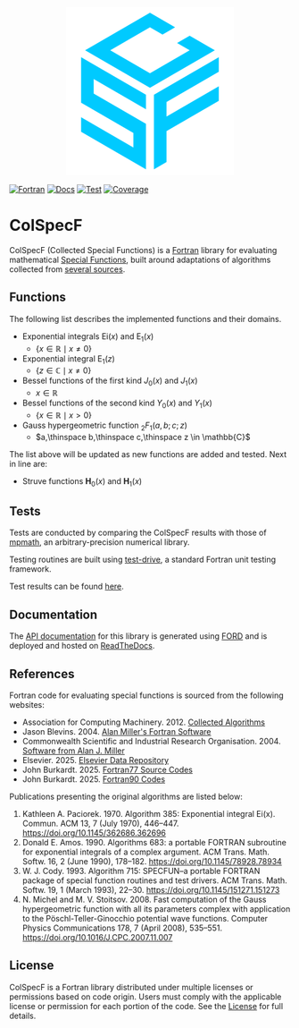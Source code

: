 <p align="center">
    <img src="https://raw.githubusercontent.com/rodpcastro/colspecf/refs/heads/main/media/colspecf_logo.svg", alt="ColSpecF Logo">
</p>

[![Fortran][Fortran Badge]][Fortran Website]
[![Docs][Docs Badge]][Docs Website]
[![Test][Test Badge]][Test Workflow]
[![Coverage][Coverage Badge]][Coverage Website]

# ColSpecF
ColSpecF (Collected Special Functions) is a [Fortran][Fortran Website] library for evaluating mathematical [Special Functions], built around adaptations of algorithms collected from [several sources](#references).

## Functions
The following list describes the implemented functions and their domains.

* Exponential integrals $\mathrm{Ei}(x)$ and $\mathrm{E}_1(x)$
    * $\lbrace x \in \mathbb{R} \mid x \neq 0 \rbrace$
* Exponential integral $\mathrm{E}_1(z)$
    * $\lbrace z \in \mathbb{C} \mid x \neq 0 \rbrace$
* Bessel functions of the first kind $J_0(x)$ and $J_1(x)$
    * $x \in \mathbb{R}$
* Bessel functions of the second kind $Y_0(x)$ and $Y_1(x)$
    * $\lbrace x \in \mathbb{R} \mid x \gt 0 \rbrace$
* Gauss hypergeometric function ${}_2F_1(a, b; c; z)$
    * $a,\thinspace b,\thinspace c,\thinspace z \in \mathbb{C}$

The list above will be updated as new functions are added and tested. Next in line are:

* Struve functions $\mathbf{H}_0(x)$ and $\mathbf{H}_1(x)$

## Tests
Tests are conducted by comparing the ColSpecF results with those of [mpmath], an arbitrary-precision numerical library.

Testing routines are built using [test-drive], a standard Fortran unit testing framework.

Test results can be found [here][test_results].

## Documentation
The [API documentation][Docs Website] for this library is generated using [FORD] and is deployed and hosted on [ReadTheDocs].

## References
Fortran code for evaluating special functions is sourced from the following websites:

* Association for Computing Machinery. 2012. [Collected Algorithms][calgo]
* Jason Blevins. 2004. [Alan Miller's Fortran Software][jblevins]
* Commonwealth Scientific and Industrial Research Organisation. 2004. [Software from Alan J. Miller][csiro]
* Elsevier. 2025. [Elsevier Data Repository][elsvdata]
* John Burkardt. 2025. [Fortran77 Source Codes][jbf77]
* John Burkardt. 2025. [Fortran90 Codes][jbf90]

Publications presenting the original algorithms are listed below:

1. Kathleen A. Paciorek. 1970. Algorithm 385: Exponential integral Ei(x). Commun. ACM 13, 7 (July 1970), 446–447. <https://doi.org/10.1145/362686.362696>
2. Donald E. Amos. 1990. Algorithms 683: a portable FORTRAN subroutine for exponential integrals of a complex argument. ACM Trans. Math. Softw. 16, 2 (June 1990), 178–182. <https://doi.org/10.1145/78928.78934>
3. W. J. Cody. 1993. Algorithm 715: SPECFUN–a portable FORTRAN package of special function routines and test drivers. ACM Trans. Math. Softw. 19, 1 (March 1993), 22–30. <https://doi.org/10.1145/151271.151273>
4. N. Michel and M. V. Stoitsov. 2008. Fast computation of the Gauss hypergeometric function with all its parameters complex with application to the Pöschl-Teller-Ginocchio potential wave functions. Computer Physics Communications 178, 7 (April 2008), 535–551. <https://doi.org/10.1016/J.CPC.2007.11.007>

## License
ColSpecF is a Fortran library distributed under multiple licenses or permissions based on code origin. Users must comply with the applicable license or permission for each portion of the code. See the [License][License File] for full details.

<!-- links -->
<!-- Badges -->
[Fortran Website]: https://fortran-lang.org/
[Fortran Badge]: https://img.shields.io/badge/Fortran-734f96?logo=fortran&style=flat
[Docs Website]: https://colspecf.readthedocs.io/
[Docs Badge]: https://img.shields.io/readthedocs/colspecf?color=blue
[Test Workflow]: https://github.com/rodpcastro/colspecf/actions/workflows/CI.yml
[Test Badge]: https://github.com/rodpcastro/colspecf/actions/workflows/CI.yml/badge.svg
[Coverage Website]: https://app.codecov.io/gh/rodpcastro/colspecf
[Coverage Badge]: https://codecov.io/github/rodpcastro/colspecf/badge.svg
[License File]: https://github.com/rodpcastro/colspecf/blob/main/LICENSE
<!-- Introduction -->
[Special Functions]: https://www.britannica.com/science/special-function
<!-- Tests -->
[mpmath]: https://mpmath.org/
[test-drive]: https://github.com/fortran-lang/test-drive
[test_results]: https://github.com/rodpcastro/colspecf/blob/gauss/test/test_results.md
<!-- Documentation -->
[FORD]: https://forddocs.readthedocs.io/
[ReadTheDocs]: https://about.readthedocs.com/
<!-- References -->
[calgo]: https://calgo.acm.org/
[jblevins]: https://jblevins.org/mirror/amiller/
[csiro]: https://wp.csiro.au/alanmiller/
[elsvdata]: https://elsevier.digitalcommonsdata.com/
[jbf77]: https://people.sc.fsu.edu/~jburkardt/f77_src/f77_src.html
[jbf90]: https://people.sc.fsu.edu/~jburkardt/f_src/f_src.html
